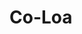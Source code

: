 # Co-Loa

<!--
Source: 
https://tile.loc.gov/storage-services/service/gdc/gdcwdl/wd/l_/14/37/8/wdl_14378/wdl_14378.pdf
-->

